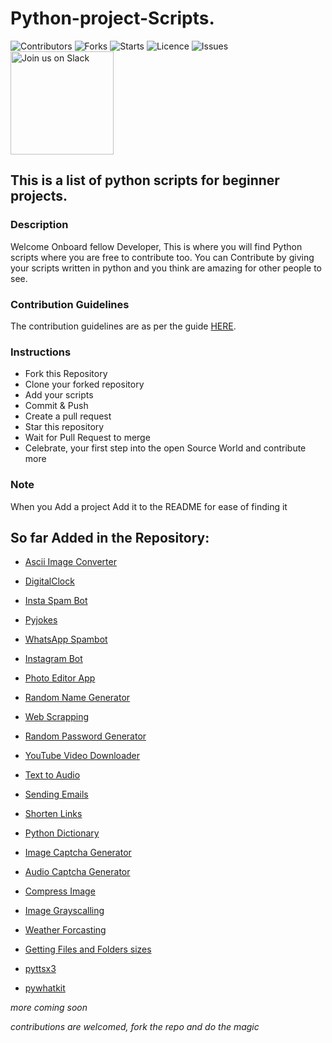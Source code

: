 # Python-project-Scripts. 

![Contributors](https://img.shields.io/github/contributors/larymak/Python-project-Scripts?style=plastic)
![Forks](https://img.shields.io/github/forks/larymak/Python-project-Scripts)
![Starts](https://img.shields.io/github/stars/larymak/Python-project-Scripts)
![Licence](https://img.shields.io/github/license/larymak/Python-project-Scripts)
![Issues](https://img.shields.io/github/issues/larymak/Python-project-Scripts)
<a href="https://join.slack.com/t/ngc-goz8665/shared_invite/zt-r01kumfq-dQUT3c95BxEP_fnk4yJFfQ">
  <img alt="Join us on Slack" src="https://raw.githubusercontent.com/netlify/netlify-cms/master/website/static/img/slack.png" width="165"/>
</a>

## This is a list of python scripts for beginner projects.

### Description  
Welcome Onboard fellow Developer, This is where you will find Python scripts where you are free to contribute too.
You can Contribute by giving your scripts written in python and you think are amazing for other people to see.

### Contribution Guidelines
The contribution guidelines are as per the guide [HERE](https://github.com/larymak/Python-project-Scripts/blob/main/CONTRIBUTING.md).

### Instructions

- Fork this Repository
- Clone your forked repository
- Add your scripts
- Commit & Push
- Create a pull request
- Star this repository
- Wait for Pull Request to merge
- Celebrate, your first step into the open Source World and contribute more

### Note
When you Add a project Add it to the README for ease of finding it

## So far Added in the Repository:

* [Ascii Image Converter](https://github.com/larymak/Python-project-Scripts/tree/master/image-ascii) 

* [DigitalClock](https://github.com/larymak/Python-project-Scripts/tree/main/DigitalClock) 

* [Insta Spam Bot](https://github.com/larymak/Python-project-Scripts/tree/main/InstaSpamBot)

* [Pyjokes](https://github.com/larymak/Python-project-Scripts/tree/master/pyjokes)

* [WhatsApp Spambot](https://github.com/larymak/Python-project-Scripts/tree/master/whatsapp-spam)

* [Instagram Bot](https://github.com/larymak/Python-project-Scripts/tree/main/InstagramBot)

* [Photo Editor App](https://github.com/larymak/Python-project-Scripts/tree/master/photo%20editor)

* [Random Name Generator](https://github.com/larymak/Python-project-Scripts/tree/main/RandomNameGen)

* [Web Scrapping](https://github.com/larymak/Python-project-Scripts/tree/main/WebScraping)

* [Random Password Generator](https://github.com/larymak/Python-project-Scripts/tree/main/RandomPassword)

* [YouTube Video Downloader](https://github.com/larymak/Python-project-Scripts/tree/main/YoutubeDownloader)
  
* [Text to Audio](https://github.com/larymak/Python-project-Scripts/tree/main/texttoaudio)

* [Sending Emails](https://github.com/larymak/Python-project-Scripts/tree/main/Sending-Emails)

* [Shorten Links](https://github.com/larymak/Python-project-Scripts/tree/main/ShortenLinks)

* [Python Dictionary](https://github.com/larymak/Python-project-Scripts/tree/main/PYDICTIONARY)

* [Image Captcha Generator](https://github.com/larymak/Python-project-Scripts/tree/main/Image%20Captcha%20Generator)

* [Audio Captcha Generator](https://github.com/larymak/Python-project-Scripts/tree/main/Audio%20Captcha%20Generator)

* [Compress Image](https://github.com/larymak/Python-project-Scripts/tree/main/Compress%20Image)

* [Image Grayscalling](https://github.com/larymak/Python-project-Scripts/tree/main/Image%20Grayscalling)

* [Weather Forcasting](https://github.com/larymak/Python-project-Scripts/tree/main/Weather%20Forcasting)

* [Getting Files and Folders sizes](https://github.com/Saeedahmadi7714/Python-project-Scripts/tree/main/Gettin%20File%20and%20Folder%20sizes)

* [pyttsx3](https://github.com/KanakamSasikalyan/Python-project-Scripts/tree/main/pyttsx3)

* [pywhatkit](https://github.com/KanakamSasikalyan/Python-project-Scripts/tree/main/pywhatkit)

_more coming soon_  

_contributions are welcomed, fork the repo and do the magic_
